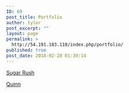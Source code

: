 ```yaml
---
ID: 69
post_title: Portfolio
author: tyler
post_excerpt: ""
layout: page
permalink: >
  http://54.191.183.110/index.php/portfolio/
published: true
post_date: 2018-02-20 01:30:14
---
```

<a href="http://54.191.183.110/index.php/portfolio/sugar-rush/">Sugar Rush</a>

<a href="//54.191.183.110/bootstrap/Quinn/Quinn.html">Quinn</a>